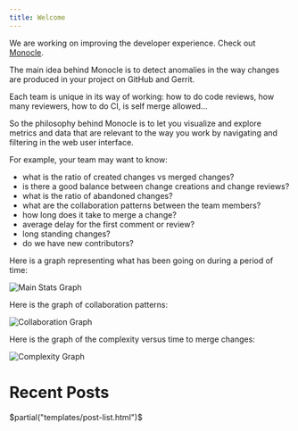 ```yaml
---
title: Welcome
---
```


We are working on improving the developer experience. Check out [Monocle](https://github.com/change-metrics/monocle#readme).

The main idea behind Monocle is to detect anomalies in the way changes
are produced in your project on GitHub and Gerrit.

Each team is unique in its way of working: how to do code reviews, how
many reviewers, how to do CI, is self merge allowed...

So the philosophy behind Monocle is to let you visualize and explore
metrics and data that are relevant to the way you work by navigating
and filtering in the web user interface.

For example, your team may want to know:

- what is the ratio of created changes vs merged changes?
- is there a good balance between change creations and change reviews?
- what is the ratio of abandoned changes?
- what are the collaboration patterns between the team members?
- how long does it take to merge a change?
- average delay for the first comment or review?
- long standing changes?
- do we have new contributors?

Here is a graph representing what has been going on during a period of time:

<img alt="Main Stats Graph" src="https://user-images.githubusercontent.com/529708/80858201-0c530700-8c58-11ea-867c-9b1b4568b781.png" class=main />

Here is the graph of collaboration patterns:

<img alt="Collaboration Graph" src="https://user-images.githubusercontent.com/529708/80858244-79ff3300-8c58-11ea-8caa-b3e72f5d9c88.png" class=main />

Here is the graph of the complexity versus time to merge changes:

<img alt="Complexity Graph" src="https://user-images.githubusercontent.com/529708/80858379-45d84200-8c59-11ea-854e-9548be7968ff.png" class=main />

# Recent Posts

$partial("templates/post-list.html")$
